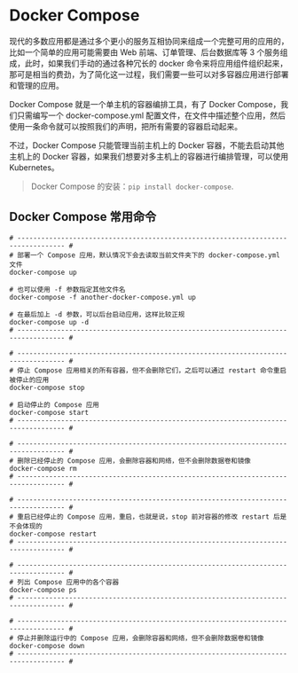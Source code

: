 # Docker Compose

现代的多数应用都是通过多个更小的服务互相协同来组成一个完整可用的应用的，比如一个简单的应用可能需要由 Web 前端、订单管理、后台数据库等 3 个服务组成，此时，如果我们手动的通过各种冗长的 docker 命令来将应用组件组织起来，那可是相当的费劲，为了简化这一过程，我们需要一些可以对多容器应用进行部署和管理的应用。

Docker Compose 就是一个单主机的容器编排工具，有了 Docker Compose，我们只需编写一个 docker-compose.yml 配置文件，在文件中描述整个应用，然后使用一条命令就可以按照我们的声明，把所有需要的容器启动起来。

不过，Docker Compose 只能管理当前主机上的 Docker 容器，不能去启动其他主机上的 Docker 容器，如果我们想要对多主机上的容器进行编排管理，可以使用 Kubernetes。

> Docker Compose 的安装：`pip install docker-compose`.



## Docker Compose 常用命令

```shell
# ---------------------------------------------------------------------------------- #
# 部署一个 Compose 应用，默认情况下会去读取当前文件夹下的 docker-compose.yml 文件
docker-compose up

# 也可以使用 -f 参数指定其他文件名
docker-compose -f another-docker-compose.yml up

# 在最后加上 -d 参数，可以后台启动应用，这样比较正规
docker-compose up -d
# ---------------------------------------------------------------------------------- #

# ---------------------------------------------------------------------------------- #
# 停止 Compose 应用相关的所有容器，但不会删除它们，之后可以通过 restart 命令重启被停止的应用
docker-compose stop

# 启动停止的 Compose 应用
docker-compose start
# ---------------------------------------------------------------------------------- #

# ---------------------------------------------------------------------------------- #
# 删除已经停止的 Compose 应用，会删除容器和网络，但不会删除数据卷和镜像
docker-compose rm
# ---------------------------------------------------------------------------------- #

# ---------------------------------------------------------------------------------- #
# 重启已经停止的 Compose 应用，重启，也就是说，stop 前对容器的修改 restart 后是不会体现的
docker-compose restart
# ---------------------------------------------------------------------------------- #

# ---------------------------------------------------------------------------------- #
# 列出 Compose 应用中的各个容器
docker-compose ps
# ---------------------------------------------------------------------------------- #

# ---------------------------------------------------------------------------------- #
# 停止并删除运行中的 Compose 应用，会删除容器和网络，但不会删除数据卷和镜像
docker-compose down
# ---------------------------------------------------------------------------------- #
```

